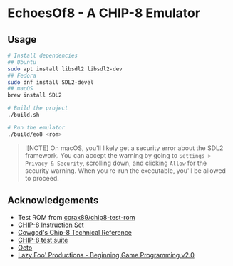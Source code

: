 # EchoesOf8 - A CHIP-8 Emulator

## Usage

```bash
# Install dependencies
## Ubuntu
sudo apt install libsdl2 libsdl2-dev
## Fedora
sudo dnf install SDL2-devel
## macOS
brew install SDL2

# Build the project
./build.sh

# Run the emulator
./build/eo8 <rom>
```

> ![NOTE]
> On macOS, you'll likely get a security error about the SDL2 framework.
> You can accept the warning by going to `Settings > Privacy & Security`,
> scrolling down, and clicking `Allow` for the security warning.
> When you re-run the executable, you'll be allowed to proceed.

## Acknowledgements

- Test ROM from [corax89/chip8-test-rom](https://github.com/corax89/chip8-test-rom)
- [CHIP-8 Instruction Set](https://github.com/mattmikolay/chip-8/wiki/CHIP%E2%80%908-Instruction-Set)
- [Cowgod's Chip-8 Technical Reference](http://devernay.free.fr/hacks/chip8/C8TECH10.HTM)
- [CHIP-8 test suite](https://github.com/Timendus/chip8-test-suite)
- [Octo](https://github.com/JohnEarnest/Octo)
- [Lazy Foo' Productions - Beginning Game Programming v2.0](https://lazyfoo.net/tutorials/SDL/)
